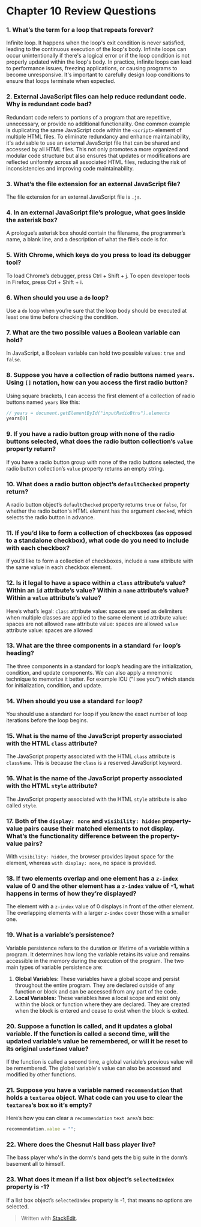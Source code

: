 ﻿# Chapter 10 Review Questions

### 1. What’s the term for a loop that repeats forever?

Infinite loop. It happens when the loop's exit condition is never satisfied, leading to the continuous execution of the loop's body. Infinite loops can occur unintentionally if there's a logical error or if the loop condition is not properly updated within the loop's body. In practice, infinite loops can lead to performance issues, freezing applications, or causing programs to become unresponsive. It's important to carefully design loop conditions to ensure that loops terminate when expected.

### 2. External JavaScript files can help reduce redundant code. Why is redundant code bad?

Redundant code refers to portions of a program that are repetitive, unnecessary, or provide no additional functionality. One common example is duplicating the same JavaScript code within the `<script>` element of multiple HTML files. To eliminate redundancy and enhance maintainability, it's advisable to use an external JavaScript file that can be shared and accessed by all HTML files. This not only promotes a more organized and modular code structure but also ensures that updates or modifications are reflected uniformly across all associated HTML files, reducing the risk of inconsistencies and improving code maintainability.

### 3. What’s the file extension for an external JavaScript file?

The file extension for an external JavaScript file is `.js`.

### 4. In an external JavaScript file’s prologue, what goes inside the asterisk box?

A prologue’s asterisk box should contain the filename, the programmer’s name, a blank line, and a description of what the file’s code is for.

### 5. With Chrome, which keys do you press to load its debugger tool?

To load Chrome’s debugger, press Ctrl + Shift + j. To open developer tools in Firefox, press Ctrl + Shift + i.

### 6. When should you use a `do` loop?

Use a `do` loop when you’re sure that the loop body should be executed at least one time before checking the condition.

### 7. What are the two possible values a Boolean variable can hold?

In JavaScript, a Boolean variable can hold two possible values: `true` and `false`.

### 8. Suppose you have a collection of radio buttons named `years`. Using `[]` notation, how can you access the first radio button?

Using square brackets, I can access the first element of a collection of radio buttons named `years` like this:

```javascript
// years = document.getElementById("inputRadioBtns").elements
years[0]
```

### 9. If you have a radio button group with none of the radio buttons selected, what does the radio button collection’s `value` property return?

If you have a radio button group with none of the radio buttons selected, the radio button collection’s `value` property returns an empty string.

### 10. What does a radio button object’s `defaultChecked` property return?

A radio button object’s `defaultChecked` property returns `true` or `false`, for whether the radio button's HTML element has the argument `checked`, which selects the radio button in advance.

### 11.  If you’d like to form a collection of checkboxes (as opposed to a standalone checkbox), what code do you need to include with each checkbox?

If you’d like to form a collection of checkboxes, include a `name` attribute with the same value in each checkbox element.

### 12. Is it legal to have a space within a `class` attribute’s value? Within an `id` attribute’s value? Within a `name` attribute’s value? Within a `value` attribute’s value?

Here’s what’s legal:
`class` attribute value: spaces are used as delimiters when
multiple classes are applied to the same element
`id` attribute value: spaces are not allowed
`name` attribute value: spaces are allowed
`value` attribute value: spaces are allowed

### 13. What are the three components in a standard `for` loop’s heading?

The three components in a standard for loop’s heading are the initialization, condition, and update components. We can also apply a mnemonic technique to memorize it better. For example ICU ("I see you") which stands for initialization, condition, and update.

### 14. When should you use a standard `for` loop?

 You should use a standard `for` loop if you know the exact number of loop iterations before the loop begins.

### 15. What is the name of the JavaScript property associated with the HTML `class` attribute?

The JavaScript property associated with the HTML `class` attribute is `className`. This is because the `class` is a reserved JavaScript keyword.

### 16. What is the name of the JavaScript property associated with the HTML `style` attribute?

The JavaScript property associated with the HTML `style` attribute is also called `style`.

### 17. Both of the `display: none` and `visibility: hidden` property-value pairs cause their matched elements to not display. What’s the functionality difference between the property-value pairs?

With `visibility: hidden`, the browser provides layout space for the element, whereas `with display: none`, no space is provided.

### 18. If two elements overlap and one element has a `z-index` value of 0 and the other element has a `z-index` value of -1, what happens in terms of how they’re displayed?

The element with a `z-index` value of 0 displays in front of the other element. The overlapping elements with a larger `z-index` cover those with a smaller one.

### 19. What is a variable’s persistence?

Variable persistence refers to the duration or lifetime of a variable within a program. It determines how long the variable retains its value and remains accessible in the memory during the execution of the program. The two main types of variable persistence are:

1.  **Global Variables:** These variables have a global scope and persist throughout the entire program. They are declared outside of any function or block and can be accessed from any part of the code.
2. **Local Variables:** These variables have a local scope and exist only within the block or function where they are declared. They are created when the block is entered and cease to exist when the block is exited.

### 20. Suppose a function is called, and it updates a global variable. If the function is called a second time, will the updated variable’s value be remembered, or will it be reset to its original `undefined` value?

If the function is called a second time, a global variable’s previous value will be remembered. The global variable's value can also be accessed and modified by other functions.

### 21. Suppose you have a variable named `recommendation` that holds a `textarea` object. What code can you use to clear the `textarea`’s box so it’s empty?

Here’s how you can clear a `recommendation` `text area`’s box:

```javascript
recommendation.value = "";
```

### 22. Where does the Chesnut Hall bass player live?

The bass player who's in the dorm's band gets the big suite in the dorm’s basement all to himself.

### 23. What does it mean if a list box object’s `selectedIndex` property is -1?

If a list box object’s `selectedIndex` property is -1, that means no options are selected.

> Written with [StackEdit](https://stackedit.io/).
